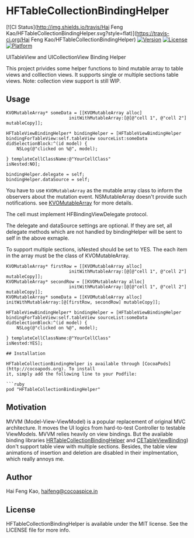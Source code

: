 # HFTableCollectionBindingHelper

[![CI Status](http://img.shields.io/travis/Hai Feng Kao/HFTableCollectionBindingHelper.svg?style=flat)](https://travis-ci.org/Hai Feng Kao/HFTableCollectionBindingHelper)
[![Version](https://img.shields.io/cocoapods/v/HFTableCollectionBindingHelper.svg?style=flat)](http://cocoapods.org/pods/HFTableCollectionBindingHelper)
[![License](https://img.shields.io/cocoapods/l/HFTableCollectionBindingHelper.svg?style=flat)](http://cocoapods.org/pods/HFTableCollectionBindingHelper)
[![Platform](https://img.shields.io/cocoapods/p/HFTableCollectionBindingHelper.svg?style=flat)](http://cocoapods.org/pods/HFTableCollectionBindingHelper)


UITableView and UICollectionView Binding Helper

This project privides some helper functions to bind mutable array to table views and colllection views. It supports single or multiple sections table views.
Note: collection view support is still WIP.

## Usage
```objc
KVOMutableArray* someData = [[KVOMutableArray alloc] 
                        initWithMutableArray:[@[@"cell 1", @"cell 2"] mutableCopy]];

HFTableViewBindingHelper* bindingHelper = [HFTableViewBindingHelper bindingForTableView:self.tableView sourceList:someData didSelectionBlock:^(id model) {
    NSLog(@"clicked on %@", model);

} templateCellClassName:@"YourCellClass"
isNested:NO];

bindingHelper.delegate = self;
bindingHelper.dataSource = self;
```
You have to use `KVOMutableArray` as the mutable array class to inform the observers about the mutation event. NSMutableArray doesn't provide such notifications.
see [KVOMutableArray]() for more details.

The cell must implement HFBindingViewDelegate protocol.

The delegate and dataSource settings are optional. If they are set, all delegate methods which are not handled by bindingHelper will be sent to self in the above exmaple.

To support multiple sections, isNested should be set to YES. The each item in the array must be the class of KVOMutableArray.

```objc
KVOMutableArray* firstRow = [[KVOMutableArray alloc] 
                        initWithMutableArray:[@[@"cell 1", @"cell 2"] mutableCopy]];
KVOMutableArray* secondRow = [[KVOMutableArray alloc] 
                        initWithMutableArray:[@[@"cell 1", @"cell 2"] mutableCopy]];
KVOMutableArray* someData = [[KVOMutableArray alloc] initWithMutableArray:[@[firstRow, secondRow] mutableCopy]];

HFTableViewBindingHelper* bindingHelper = [HFTableViewBindingHelper bindingForTableView:self.tableView sourceList:someData didSelectionBlock:^(id model) {
    NSLog(@"clicked on %@", model);

} templateCellClassName:@"YourCellClass"
isNested:YES];

## Installation

HFTableCollectionBindingHelper is available through [CocoaPods](http://cocoapods.org). To install
it, simply add the following line to your Podfile:

```ruby
pod "HFTableCollectionBindingHelper"
```

## Motivation

MVVM (Model-View-ViewModel) is a popular replacement of original MVC architecture.
It moves the UI logics from hard-to-test Controller to testable ViewModels. MVVM relies heavily on view bindings. But the available binding libraries [HRTableCollectionBindingHelper](https://github.com/Rannie/HRTableCollectionBindingHelper) and [CETableViewBinding](https://github.com/ColinEberhardt/CETableViewBinding)) don't support table view with multiple sections. Besides, the table view animations of insertion and deletion are disabled in their implmentation, which really annoys me.

## Author

Hai Feng Kao, haifeng@cocoaspice.in

## License

HFTableCollectionBindingHelper is available under the MIT license. See the LICENSE file for more info.
